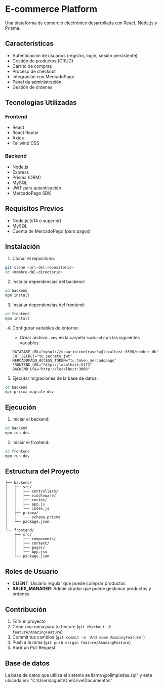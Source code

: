 # E-commerce Platform

Una plataforma de comercio electrónico desarrollada con React, Node.js y Prisma.

## Características

- Autenticación de usuarios (registro, login, sesión persistente)
- Gestión de productos (CRUD)
- Carrito de compras
- Proceso de checkout
- Integración con MercadoPago
- Panel de administración
- Gestión de órdenes

## Tecnologías Utilizadas

### Frontend
- React
- React Router
- Axios
- Tailwind CSS

### Backend
- Node.js
- Express
- Prisma (ORM)
- MySQL
- JWT para autenticación
- MercadoPago SDK

## Requisitos Previos

- Node.js (v14 o superior)
- MySQL
- Cuenta de MercadoPago (para pagos)

## Instalación

1. Clonar el repositorio:
```bash
git clone <url-del-repositorio>
cd <nombre-del-directorio>
```

2. Instalar dependencias del backend:
```bash
cd backend
npm install
```

3. Instalar dependencias del frontend:
```bash
cd frontend
npm install
```

4. Configurar variables de entorno:
   - Crear archivo `.env` en la carpeta `backend` con las siguientes variables:
   ```
   DATABASE_URL="mysql://usuario:contraseña@localhost:3306/nombre_db"
   JWT_SECRET="tu_secreto_jwt"
   MERCADOPAGO_ACCESS_TOKEN="tu_token_mercadopago"
   FRONTEND_URL="http://localhost:5173"
   BACKEND_URL="http://localhost:3000"
   ```

5. Ejecutar migraciones de la base de datos:
```bash
cd backend
npx prisma migrate dev
```

## Ejecución

1. Iniciar el backend:
```bash
cd backend
npm run dev
```

2. Iniciar el frontend:
```bash
cd frontend
npm run dev
```

## Estructura del Proyecto

```
├── backend/
│   ├── src/
│   │   ├── controllers/
│   │   ├── middleware/
│   │   ├── routes/
│   │   ├── app.js
│   │   └── index.js
│   ├── prisma/
│   │   └── schema.prisma
│   └── package.json
│
└── frontend/
    ├── src/
    │   ├── components/
    │   ├── context/
    │   ├── pages/
    │   └── App.jsx
    └── package.json
```

## Roles de Usuario

- **CLIENT**: Usuario regular que puede comprar productos
- **SALES_MANAGER**: Administrador que puede gestionar productos y órdenes

## Contribución

1. Fork el proyecto
2. Crear una rama para tu feature (`git checkout -b feature/AmazingFeature`)
3. Commit tus cambios (`git commit -m 'Add some AmazingFeature'`)
4. Push a la rama (`git push origin feature/AmazingFeature`)
5. Abrir un Pull Request

## Base de datos

La base de datos que utiliza el sistema se llama @olimpiadas.sql" y esta ubicada en:
"C:\Users\agust\OneDrive\Documentos"